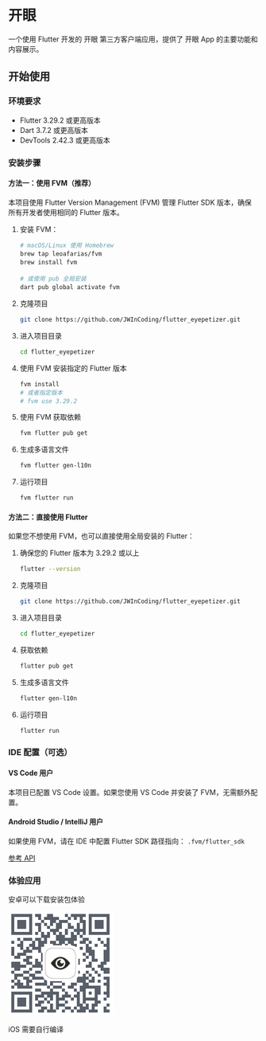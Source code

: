 # 开眼

一个使用 Flutter 开发的 开眼 第三方客户端应用，提供了 开眼 App 的主要功能和内容展示。

## 开始使用

### 环境要求

- Flutter 3.29.2 或更高版本
- Dart 3.7.2 或更高版本
- DevTools 2.42.3 或更高版本

### 安装步骤

#### 方法一：使用 FVM（推荐）

本项目使用 Flutter Version Management (FVM) 管理 Flutter SDK 版本，确保所有开发者使用相同的 Flutter 版本。

1. 安装 FVM：
   ```bash
   # macOS/Linux 使用 Homebrew
   brew tap leoafarias/fvm
   brew install fvm
   
   # 或使用 pub 全局安装
   dart pub global activate fvm
   ```

2. 克隆项目
   ```bash
   git clone https://github.com/JWInCoding/flutter_eyepetizer.git
   ```

3. 进入项目目录
   ```bash
   cd flutter_eyepetizer
   ```

4. 使用 FVM 安装指定的 Flutter 版本
   ```bash
   fvm install
   # 或者指定版本 
   # fvm use 3.29.2
   ```

5. 使用 FVM 获取依赖
   ```bash
   fvm flutter pub get
   ```

6. 生成多语言文件
   ```bash
   fvm flutter gen-l10n
   ```

7. 运行项目
   ```bash
   fvm flutter run
   ```

#### 方法二：直接使用 Flutter

如果您不想使用 FVM，也可以直接使用全局安装的 Flutter：

1. 确保您的 Flutter 版本为 3.29.2 或以上
   ```bash
   flutter --version
   ```

2. 克隆项目
   ```bash
   git clone https://github.com/JWInCoding/flutter_eyepetizer.git
   ```

3. 进入项目目录
   ```bash
   cd flutter_eyepetizer
   ```

4. 获取依赖
   ```bash
   flutter pub get
   ```

5. 生成多语言文件
   ```bash
   flutter gen-l10n
   ```

6. 运行项目
   ```bash
   flutter run
   ```

### IDE 配置（可选）

#### VS Code 用户

本项目已配置 VS Code 设置。如果您使用 VS Code 并安装了 FVM，无需额外配置。

#### Android Studio / IntelliJ 用户

如果使用 FVM，请在 IDE 中配置 Flutter SDK 路径指向：
`.fvm/flutter_sdk`

[参考 API](https://github.com/huanghui0906/API/blob/master/Eyepetizer.md#discovery)

### 体验应用

安卓可以下载安装包体验

![](/ADhJVBk8.png)

iOS 需要自行编译